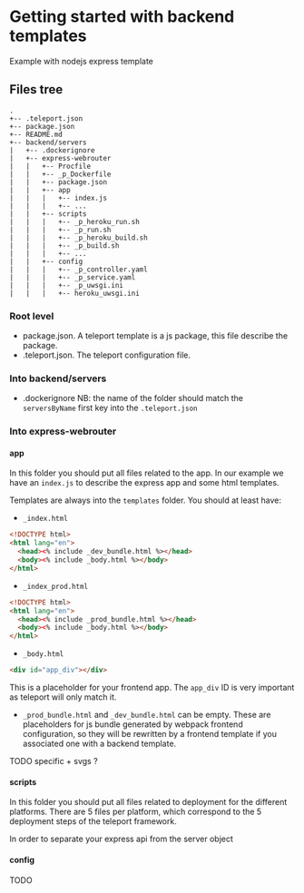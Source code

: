 # Getting started with backend templates

Example with nodejs express template

## Files tree
```
.
+-- .teleport.json
+-- package.json
+-- README.md
+-- backend/servers
|   +-- .dockerignore
|   +-- express-webrouter
|   |   +-- Procfile
|   |   +-- _p_Dockerfile
|   |   +-- package.json
|   |   +-- app
|   |   |   +-- index.js
|   |   |   +-- ...
|   |   +-- scripts
|   |   |   +-- _p_heroku_run.sh
|   |   |   +-- _p_run.sh
|   |   |   +-- _p_heroku_build.sh
|   |   |   +-- _p_build.sh
|   |   |   +-- ...
|   |   +-- config
|   |   |   +-- _p_controller.yaml
|   |   |   +-- _p_service.yaml
|   |   |   +-- _p_uwsgi.ini
|   |   |   +-- heroku_uwsgi.ini
```

### Root level
- package.json. A teleport template is a js package, this file describe the package.
- .teleport.json. The teleport configuration file.

### Into backend/servers
- .dockerignore
NB: the name of the folder should match the `serversByName` first key into the `.teleport.json`

### Into express-webrouter
#### app
In this folder you should put all files related to the app. In our example we have an `index.js` to describe the express app and some html templates.

Templates are always into the `templates` folder. You should at least have:
- `_index.html`
```html
<!DOCTYPE html>
<html lang="en">
  <head><% include _dev_bundle.html %></head>
  <body><% include _body.html %></body>
</html>
```

- `_index_prod.html`
```html
<!DOCTYPE html>
<html lang="en">
  <head><% include _prod_bundle.html %></head>
  <body><% include _body.html %></body>
</html>
```

- `_body.html`
```html
<div id="app_div"></div>
```
This is a placeholder for your frontend app. The `app_div` ID is very important as teleport will only match it.

- `_prod_bundle.html` and `_dev_bundle.html` can be empty. These are placeholders for js bundle generated by webpack frontend configuration, so they will be rewritten by a frontend template if you associated one with a backend template.

TODO specific + svgs ?

#### scripts
In this folder you should put all files related to deployment for the different platforms. There are 5 files per platform, which correspond to the 5 deployment steps of the teleport framework.

In order to separate your express api from the server object

#### config
TODO
